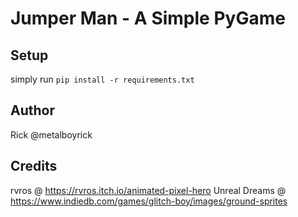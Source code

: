 # Jumper Man - A Simple PyGame

## Setup

simply run `pip install -r requirements.txt`

## Author

Rick @metalboyrick

## Credits
rvros @ https://rvros.itch.io/animated-pixel-hero
Unreal Dreams @ https://www.indiedb.com/games/glitch-boy/images/ground-sprites